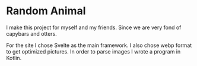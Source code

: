 # Random Animal

I make this project for myself and my friends. Since we are very fond of capybars and otters.

For the site I chose Svelte as the main framework. I also chose webp format to get optimized pictures. In order to parse images I wrote a program in Kotlin.